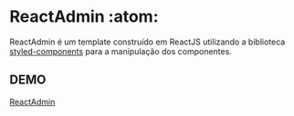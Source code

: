 ReactAdmin :atom:
=================

ReactAdmin é um template construído em ReactJS utilizando a biblioteca [styled-components] para a manipulação dos componentes.

## DEMO
[ReactAdmin]

[styled-components]: https://github.com/styled-components/styled-components
[ReactAdmin]: http://demo-reactadmin-lb.surge.sh/
